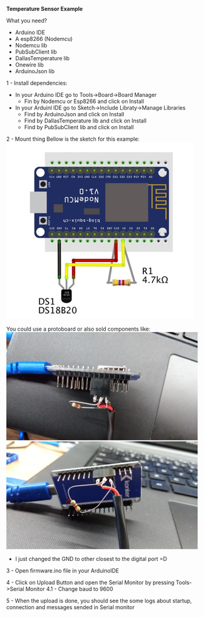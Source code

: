 __Temperature Sensor Example__

What you need?
 - Arduino IDE
 - A esp8266 (Nodemcu)
 - Nodemcu lib
 - PubSubClient lib
 - DallasTemperature lib
 - Onewire lib
 - ArduinoJson lib

1 - Install dependencies:

  - In your Arduino IDE go to Tools->Board->Board Manager
    - Fin by Nodemcu or Esp8266 and click on Install
  - In your Arduinl IDE go to Sketch->Include Libraty->Manage Libraries
    - Find by ArduinoJson and click on Install
    - Find by DallasTemperature lib and click on Install
    - Find by PubSubClient lib and click on Install

2 - Mount thing
 Bellow is the sketch for this example:
   ![Temperature Sketch](sketch.jpg)

 You could use a protoboard or also sold components like:
   ![Temperature photo1](nodemcu1.jpg)
   ![Temperature photo2](nodemcu2.jpg)
   * I just changed the GND to other closest to the digital port =D

3 - Open firmware.ino file in your ArduinoIDE

4 - Click on Upload Button and open the Serial Monitor by pressing Tools->Serial Monitor
  4.1 - Change baud to 9600

5 - When the upload is done, you should see the some logs about startup, connection and messages sended in Serial monitor



